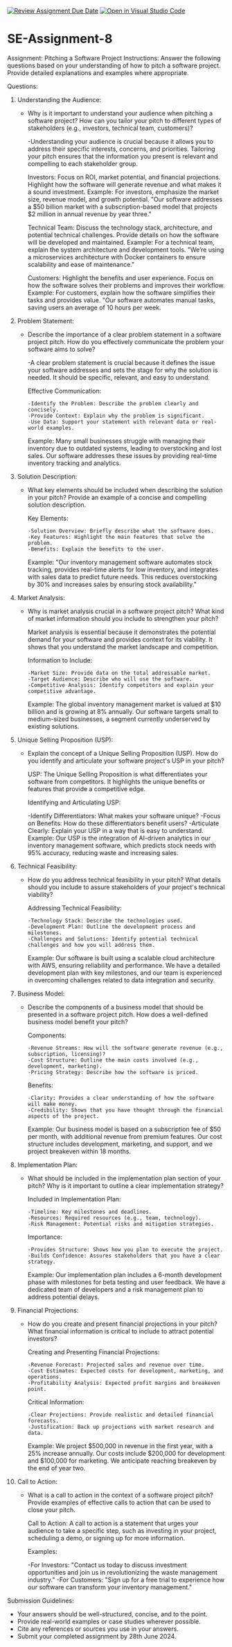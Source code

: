 [![Review Assignment Due Date](https://classroom.github.com/assets/deadline-readme-button-22041afd0340ce965d47ae6ef1cefeee28c7c493a6346c4f15d667ab976d596c.svg)](https://classroom.github.com/a/4bgukiqw)
[![Open in Visual Studio Code](https://classroom.github.com/assets/open-in-vscode-2e0aaae1b6195c2367325f4f02e2d04e9abb55f0b24a779b69b11b9e10269abc.svg)](https://classroom.github.com/online_ide?assignment_repo_id=15435980&assignment_repo_type=AssignmentRepo)
# SE-Assignment-8
 Assignment: Pitching a Software Project
 Instructions:
Answer the following questions based on your understanding of how to pitch a software project. Provide detailed explanations and examples where appropriate.

 Questions:

1. Understanding the Audience:
   - Why is it important to understand your audience when pitching a software project? How can you tailor your pitch to different types of stakeholders (e.g., investors, technical team, customers)?

      -Understanding your audience is crucial because it allows you to address their specific interests, concerns, and priorities. Tailoring your pitch ensures that the information you present is relevant and compelling to each stakeholder group.

        Investors: Focus on ROI, market potential, and financial projections. Highlight how the software will generate revenue and what makes it a sound investment.
        Example: For investors, emphasize the market size, revenue model, and growth potential. "Our software addresses a $50 billion market with a subscription-based model that projects $2 million in annual revenue by year three."

        Technical Team: Discuss the technology stack, architecture, and potential technical challenges. Provide details on how the software will be developed and maintained.
        Example: For a technical team, explain the system architecture and development tools. "We’re using a microservices architecture with Docker containers to ensure scalability and ease of maintenance."

        Customers: Highlight the benefits and user experience. Focus on how the software solves their problems and improves their workflow.
        Example: For customers, explain how the software simplifies their tasks and provides value. "Our software automates manual tasks, saving users an average of 10 hours per week.

2. Problem Statement:
   - Describe the importance of a clear problem statement in a software project pitch. How do you effectively communicate the problem your software aims to solve?

      -A clear problem statement is crucial because it defines the issue your software addresses and sets the stage for why the solution is needed. It should be specific, relevant, and easy to understand.

        Effective Communication:

         -Identify the Problem: Describe the problem clearly and concisely.
         -Provide Context: Explain why the problem is significant.
         -Use Data: Support your statement with relevant data or real-world examples.
       Example: Many small businesses struggle with managing their inventory due to outdated systems, leading to overstocking and lost sales. Our software addresses these issues by providing real-time inventory tracking and analytics.

3. Solution Description:
   - What key elements should be included when describing the solution in your pitch? Provide an example of a concise and compelling solution description.

       Key Elements:

         -Solution Overview: Briefly describe what the software does.
         -Key Features: Highlight the main features that solve the problem.
         -Benefits: Explain the benefits to the user.
       Example: "Our inventory management software automates stock tracking, provides real-time alerts for low inventory, and integrates with sales data to predict future needs. This reduces overstocking by 30% and increases sales by ensuring stock availability."

4. Market Analysis:
   - Why is market analysis crucial in a software project pitch? What kind of market information should you include to strengthen your pitch?

       Market analysis is essential because it demonstrates the potential demand for your software and provides context for its viability. It shows that you understand the market landscape and competition.

       Information to Include:

         -Market Size: Provide data on the total addressable market.
         -Target Audience: Describe who will use the software.
         -Competitive Analysis: Identify competitors and explain your competitive advantage.
       Example: The global inventory management market is valued at $10 billion and is growing at 8% annually. Our software targets small to medium-sized businesses, a segment currently underserved by existing solutions.

5. Unique Selling Proposition (USP):
   - Explain the concept of a Unique Selling Proposition (USP). How do you identify and articulate your software project's USP in your pitch?

       USP: The Unique Selling Proposition is what differentiates your software from competitors. It highlights the unique benefits or features that provide a competitive edge.

       Identifying and Articulating USP:

        -Identify Differentiators: What makes your software unique?
        -Focus on Benefits: How do these differentiators benefit users?
        -Articulate Clearly: Explain your USP in a way that is easy to understand.
       Example: Our USP is the integration of AI-driven analytics in our inventory management software, which predicts stock needs with 95% accuracy, reducing waste and increasing sales.

6. Technical Feasibility:
   - How do you address technical feasibility in your pitch? What details should you include to assure stakeholders of your project's technical viability?

       Addressing Technical Feasibility:

         -Technology Stack: Describe the technologies used.
         -Development Plan: Outline the development process and milestones.
         -Challenges and Solutions: Identify potential technical challenges and how you will address them.
       Example: Our software is built using a scalable cloud architecture with AWS, ensuring reliability and performance. We have a detailed development plan with key milestones, and our team is experienced in overcoming challenges related to data integration and security.

7. Business Model:
   - Describe the components of a business model that should be presented in a software project pitch. How does a well-defined business model benefit your pitch?

       Components:

         -Revenue Streams: How will the software generate revenue (e.g., subscription, licensing)?
         -Cost Structure: Outline the main costs involved (e.g., development, marketing).
         -Pricing Strategy: Describe how the software is priced.

       Benefits:

         -Clarity: Provides a clear understanding of how the software will make money.
         -Credibility: Shows that you have thought through the financial aspects of the project.
       Example: Our business model is based on a subscription fee of $50 per month, with additional revenue from premium features. Our cost structure includes development, marketing, and support, and we project breakeven within 18 months.

8. Implementation Plan:
   - What should be included in the implementation plan section of your pitch? Why is it important to outline a clear implementation strategy?

       Included in Implementation Plan:

         -Timeline: Key milestones and deadlines.
         -Resources: Required resources (e.g., team, technology).
         -Risk Management: Potential risks and mitigation strategies.

       Importance:

         -Provides Structure: Shows how you plan to execute the project.
         -Builds Confidence: Assures stakeholders that you have a clear strategy.
       Example: Our implementation plan includes a 6-month development phase with milestones for beta testing and user feedback. We have a dedicated team of developers and a risk management plan to address potential delays.

9. Financial Projections:
   - How do you create and present financial projections in your pitch? What financial information is critical to include to attract potential investors?

       Creating and Presenting Financial Projections:

         -Revenue Forecast: Projected sales and revenue over time.
         -Cost Estimates: Expected costs for development, marketing, and operations.
         -Profitability Analysis: Expected profit margins and breakeven point.

       Critical Information:

         -Clear Projections: Provide realistic and detailed financial forecasts.
         -Justification: Back up projections with market research and data.
       Example: We project $500,000 in revenue in the first year, with a 25% increase annually. Our costs include $200,000 for development and $100,000 for marketing. We anticipate reaching breakeven by the end of year two.

10. Call to Action:
    - What is a call to action in the context of a software project pitch? Provide examples of effective calls to action that can be used to close your pitch.

       Call to Action: A call to action is a statement that urges your audience to take a specific step, such as investing in your project, scheduling a demo, or signing up for more information.

       Examples:

       -For Investors: "Contact us today to discuss investment opportunities and join us in revolutionizing the waste management industry."
       -For Customers: "Sign up for a free trial to experience how our software can transform your inventory management."

 Submission Guidelines:
- Your answers should be well-structured, concise, and to the point.
- Provide real-world examples or case studies wherever possible.
- Cite any references or sources you use in your answers.
- Submit your completed assignment by 28th June 2024.


